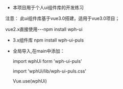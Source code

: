 
- 本项目用于个人ui组件库的开发练习


注意：
此ui组件库基于vue3.0搭建，适用于vue3.0项目；

vue2.x直接使用---npm install wph-ui

- 3.x组件库
    npm install wph-ui-puls

- 全局导入,在main中添加：

    import wphUi form 'wph-ui-puls'
    
    import 'wphUi/lib/wph-ui-puls.css'

    Vue.use(wphUi)